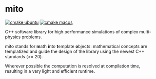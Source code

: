# mito

[![cmake ubuntu](https://github.com/mitadel/mito/actions/workflows/cmake-ubuntu.yaml/badge.svg)](https://github.com/mitadel/mito/actions/workflows/cmake-ubuntu.yaml)
[![cmake macos](https://github.com/mitadel/mito/actions/workflows/cmake-macos.yaml/badge.svg)](https://github.com/mitadel/mito/actions/workflows/cmake-macos.yaml)

C++ software library for high performance simulations of complex multi-physics problems.

mito stands for **m**ath **i**nto **t**emplate **o**bjects: mathematical concepts are templatized 
and guide the design of the library using the newest C++ standards (>= 20).

Wherever possible the computation is resolved at compilation time, resulting in a very light and
efficient runtime.
